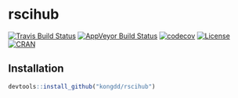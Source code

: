 # rscihub  

<!-- badges: start -->
[![Travis Build Status](https://travis-ci.org/kongdd/rscihub.svg?branch=master)](https://travis-ci.org/kongdd/rscihub) 
[![AppVeyor Build
Status](https://ci.appveyor.com/api/projects/status/github/kongdd/rwiki?branch=master&svg=true)](https://ci.appveyor.com/project/kongdd/rscihub)
[![codecov](https://codecov.io/gh/kongdd/rscihub/branch/master/graph/badge.svg)](https://codecov.io/gh/kongdd/rscihub)
[![License](http://img.shields.io/badge/license-GPL%20%28%3E=%202%29-brightgreen.svg?style=flat)](http://www.gnu.org/licenses/gpl-2.0.html)
[![CRAN](http://www.r-pkg.org/badges/version/rwiki)](https://cran.r-project.org/package=rwiki)
<!-- badges: end -->


## Installation
``` r
devtools::install_github("kongdd/rscihub")
```
